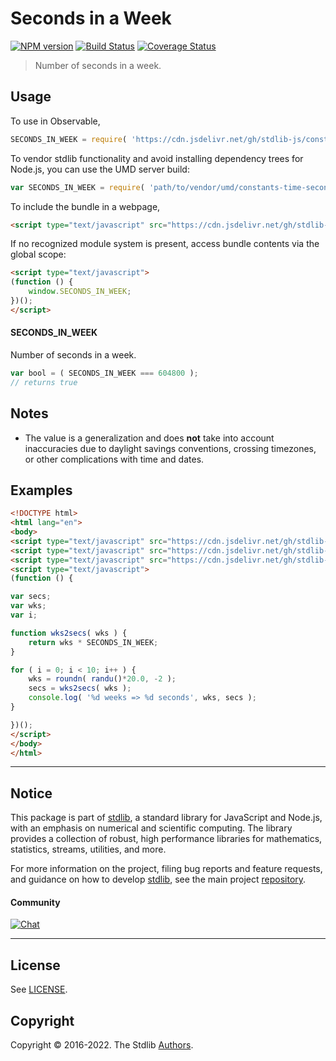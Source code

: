 <!--

@license Apache-2.0

Copyright (c) 2018 The Stdlib Authors.

Licensed under the Apache License, Version 2.0 (the "License");
you may not use this file except in compliance with the License.
You may obtain a copy of the License at

   http://www.apache.org/licenses/LICENSE-2.0

Unless required by applicable law or agreed to in writing, software
distributed under the License is distributed on an "AS IS" BASIS,
WITHOUT WARRANTIES OR CONDITIONS OF ANY KIND, either express or implied.
See the License for the specific language governing permissions and
limitations under the License.

-->

# Seconds in a Week

[![NPM version][npm-image]][npm-url] [![Build Status][test-image]][test-url] [![Coverage Status][coverage-image]][coverage-url] <!-- [![dependencies][dependencies-image]][dependencies-url] -->

> Number of seconds in a week.



<section class="usage">

## Usage

To use in Observable,

```javascript
SECONDS_IN_WEEK = require( 'https://cdn.jsdelivr.net/gh/stdlib-js/constants-time-seconds-in-week@umd/browser.js' )
```

To vendor stdlib functionality and avoid installing dependency trees for Node.js, you can use the UMD server build:

```javascript
var SECONDS_IN_WEEK = require( 'path/to/vendor/umd/constants-time-seconds-in-week/index.js' )
```

To include the bundle in a webpage,

```html
<script type="text/javascript" src="https://cdn.jsdelivr.net/gh/stdlib-js/constants-time-seconds-in-week@umd/browser.js"></script>
```

If no recognized module system is present, access bundle contents via the global scope:

```html
<script type="text/javascript">
(function () {
    window.SECONDS_IN_WEEK;
})();
</script>
```

#### SECONDS_IN_WEEK

Number of seconds in a week.

```javascript
var bool = ( SECONDS_IN_WEEK === 604800 );
// returns true
```

</section>

<!-- /.usage -->

<section class="notes">

## Notes

-   The value is a generalization and does **not** take into account inaccuracies due to daylight savings conventions, crossing timezones, or other complications with time and dates. 

</section>

<!-- /.notes -->

<section class="examples">

## Examples

<!-- eslint no-undef: "error" -->

```html
<!DOCTYPE html>
<html lang="en">
<body>
<script type="text/javascript" src="https://cdn.jsdelivr.net/gh/stdlib-js/random-base-randu@umd/browser.js"></script>
<script type="text/javascript" src="https://cdn.jsdelivr.net/gh/stdlib-js/math-base-special-roundn@umd/browser.js"></script>
<script type="text/javascript" src="https://cdn.jsdelivr.net/gh/stdlib-js/constants-time-seconds-in-week@umd/browser.js"></script>
<script type="text/javascript">
(function () {

var secs;
var wks;
var i;

function wks2secs( wks ) {
    return wks * SECONDS_IN_WEEK;
}

for ( i = 0; i < 10; i++ ) {
    wks = roundn( randu()*20.0, -2 );
    secs = wks2secs( wks );
    console.log( '%d weeks => %d seconds', wks, secs );
}

})();
</script>
</body>
</html>
```

</section>

<!-- /.examples -->

<!-- Section for related `stdlib` packages. Do not manually edit this section, as it is automatically populated. -->

<section class="related">

</section>

<!-- /.related -->

<!-- Section for all links. Make sure to keep an empty line after the `section` element and another before the `/section` close. -->


<section class="main-repo" >

* * *

## Notice

This package is part of [stdlib][stdlib], a standard library for JavaScript and Node.js, with an emphasis on numerical and scientific computing. The library provides a collection of robust, high performance libraries for mathematics, statistics, streams, utilities, and more.

For more information on the project, filing bug reports and feature requests, and guidance on how to develop [stdlib][stdlib], see the main project [repository][stdlib].

#### Community

[![Chat][chat-image]][chat-url]

---

## License

See [LICENSE][stdlib-license].


## Copyright

Copyright &copy; 2016-2022. The Stdlib [Authors][stdlib-authors].

</section>

<!-- /.stdlib -->

<!-- Section for all links. Make sure to keep an empty line after the `section` element and another before the `/section` close. -->

<section class="links">

[npm-image]: http://img.shields.io/npm/v/@stdlib/constants-time-seconds-in-week.svg
[npm-url]: https://npmjs.org/package/@stdlib/constants-time-seconds-in-week

[test-image]: https://github.com/stdlib-js/constants-time-seconds-in-week/actions/workflows/test.yml/badge.svg?branch=main
[test-url]: https://github.com/stdlib-js/constants-time-seconds-in-week/actions/workflows/test.yml?query=branch:main

[coverage-image]: https://img.shields.io/codecov/c/github/stdlib-js/constants-time-seconds-in-week/main.svg
[coverage-url]: https://codecov.io/github/stdlib-js/constants-time-seconds-in-week?branch=main

<!--

[dependencies-image]: https://img.shields.io/david/stdlib-js/constants-time-seconds-in-week.svg
[dependencies-url]: https://david-dm.org/stdlib-js/constants-time-seconds-in-week/main

-->

[chat-image]: https://img.shields.io/gitter/room/stdlib-js/stdlib.svg
[chat-url]: https://gitter.im/stdlib-js/stdlib/

[stdlib]: https://github.com/stdlib-js/stdlib

[stdlib-authors]: https://github.com/stdlib-js/stdlib/graphs/contributors

[umd]: https://github.com/umdjs/umd
[es-module]: https://developer.mozilla.org/en-US/docs/Web/JavaScript/Guide/Modules

[deno-url]: https://github.com/stdlib-js/constants-time-seconds-in-week/tree/deno
[umd-url]: https://github.com/stdlib-js/constants-time-seconds-in-week/tree/umd
[esm-url]: https://github.com/stdlib-js/constants-time-seconds-in-week/tree/esm
[branches-url]: https://github.com/stdlib-js/constants-time-seconds-in-week/blob/main/branches.md

[stdlib-license]: https://raw.githubusercontent.com/stdlib-js/constants-time-seconds-in-week/main/LICENSE

</section>

<!-- /.links -->
